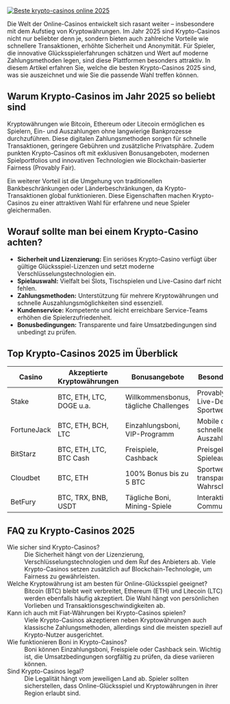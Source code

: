 [![Beste krypto-casinos online 2025](https://123-caf.pages.dev/gitsignup.png)](https://vrmoo.ru/Bt82HjjY)

<p>Die Welt der Online-Casinos entwickelt sich rasant weiter – insbesondere mit dem Aufstieg von Kryptowährungen. Im Jahr 2025 sind Krypto-Casinos nicht nur beliebter denn je, sondern bieten auch zahlreiche Vorteile wie schnellere Transaktionen, erhöhte Sicherheit und Anonymität. Für Spieler, die innovative Glücksspielerfahrungen schätzen und Wert auf moderne Zahlungsmethoden legen, sind diese Plattformen besonders attraktiv. In diesem Artikel erfahren Sie, welche die besten Krypto-Casinos 2025 sind, was sie auszeichnet und wie Sie die passende Wahl treffen können.</p>  <h2>Warum Krypto-Casinos im Jahr 2025 so beliebt sind</h2> <p>Kryptowährungen wie Bitcoin, Ethereum oder Litecoin ermöglichen es Spielern, Ein- und Auszahlungen ohne langwierige Bankprozesse durchzuführen. Diese digitalen Zahlungsmethoden sorgen für schnelle Transaktionen, geringere Gebühren und zusätzliche Privatsphäre. Zudem punkten Krypto-Casinos oft mit exklusiven Bonusangeboten, modernen Spielportfolios und innovativen Technologien wie Blockchain-basierter Fairness (Provably Fair).</p> <p>Ein weiterer Vorteil ist die Umgehung von traditionellen Bankbeschränkungen oder Länderbeschränkungen, da Krypto-Transaktionen global funktionieren. Diese Eigenschaften machen Krypto-Casinos zu einer attraktiven Wahl für erfahrene und neue Spieler gleichermaßen.</p>  <h2>Worauf sollte man bei einem Krypto-Casino achten?</h2> <ul>   <li><strong>Sicherheit und Lizenzierung:</strong> Ein seriöses Krypto-Casino verfügt über gültige Glücksspiel-Lizenzen und setzt moderne Verschlüsselungstechnologien ein.</li>   <li><strong>Spielauswahl:</strong> Vielfalt bei Slots, Tischspielen und Live-Casino darf nicht fehlen.</li>   <li><strong>Zahlungsmethoden:</strong> Unterstützung für mehrere Kryptowährungen und schnelle Auszahlungsmöglichkeiten sind essenziell.</li>   <li><strong>Kundenservice:</strong> Kompetente und leicht erreichbare Service-Teams erhöhen die Spielerzufriedenheit.</li>   <li><strong>Bonusbedingungen:</strong> Transparente und faire Umsatzbedingungen sind unbedingt zu prüfen.</li> </ul>  <h2>Top Krypto-Casinos 2025 im Überblick</h2> <table>   <thead>     <tr>       <th>Casino</th>       <th>Akzeptierte Kryptowährungen</th>       <th>Bonusangebote</th>       <th>Besondere Features</th>     </tr>   </thead>   <tbody>     <tr>       <td>Stake</td>       <td>BTC, ETH, LTC, DOGE u.a.</td>       <td>Willkommensbonus, tägliche Challenges</td>       <td>Provably Fair Spiele, Live-Dealer, Sportwetten</td>     </tr>     <tr>       <td>FortuneJack</td>       <td>BTC, ETH, BCH, LTC</td>       <td>Einzahlungsboni, VIP-Programm</td>       <td>Mobile optimiert, schnelle Auszahlungen</td>     </tr>     <tr>       <td>BitStarz</td>       <td>BTC, ETH, LTC, BTC Cash</td>       <td>Freispiele, Cashback</td>       <td>Preisgekrönt, große Spieleauswahl</td>     </tr>     <tr>       <td>Cloudbet</td>       <td>BTC, ETH</td>       <td>100% Bonus bis zu 5 BTC</td>       <td>Sportwetten, transparente Wahrscheinlichkeiten</td>     </tr>     <tr>       <td>BetFury</td>       <td>BTC, TRX, BNB, USDT</td>       <td>Tägliche Boni, Mining-Spiele</td>       <td>Interaktives Community-System</td>     </tr>   </tbody> </table>  <h2>FAQ zu Krypto-Casinos 2025</h2> <dl>   <dt>Wie sicher sind Krypto-Casinos?</dt>   <dd>Die Sicherheit hängt von der Lizenzierung, Verschlüsselungstechnologien und dem Ruf des Anbieters ab. Viele Krypto-Casinos setzen zusätzlich auf Blockchain-Technologie, um Fairness zu gewährleisten.</dd>      <dt>Welche Kryptowährung ist am besten für Online-Glücksspiel geeignet?</dt>   <dd>Bitcoin (BTC) bleibt weit verbreitet, Ethereum (ETH) und Litecoin (LTC) werden ebenfalls häufig akzeptiert. Die Wahl hängt von persönlichen Vorlieben und Transaktionsgeschwindigkeiten ab.</dd>      <dt>Kann ich auch mit Fiat-Währungen bei Krypto-Casinos spielen?</dt>   <dd>Viele Krypto-Casinos akzeptieren neben Kryptowährungen auch klassische Zahlungsmethoden, allerdings sind die meisten speziell auf Krypto-Nutzer ausgerichtet.</dd>      <dt>Wie funktionieren Boni in Krypto-Casinos?</dt>   <dd>Boni können Einzahlungsboni, Freispiele oder Cashback sein. Wichtig ist, die Umsatzbedingungen sorgfältig zu prüfen, da diese variieren können.</dd>      <dt>Sind Krypto-Casinos legal?</dt>   <dd>Die Legalität hängt vom jeweiligen Land ab. Spieler sollten sicherstellen, dass Online-Glücksspiel und Kryptowährungen in ihrer Region erlaubt sind.</dd> </dl>